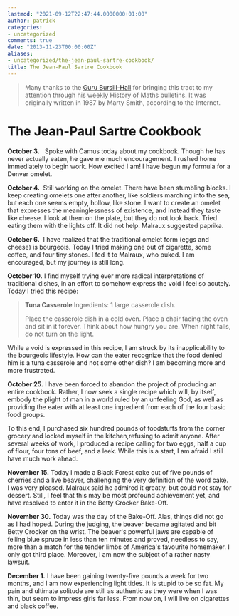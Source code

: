 ```yaml
---
lastmod: "2021-09-12T22:47:44.0000000+01:00"
author: patrick
categories:
- uncategorized
comments: true
date: "2013-11-23T00:00:00Z"
aliases:
- uncategorized/the-jean-paul-sartre-cookbook/
title: The Jean-Paul Sartre Cookbook
---
```

> Many thanks to the [Guru Bursill-Hall][1] for bringing this tract to my attention through his weekly History of Maths bulletins. It was originally written in 1987 by Marty Smith, according to the Internet.

# The Jean-Paul Sartre Cookbook

**October 3.**   Spoke with Camus today about my cookbook. Though he has never actually eaten, he gave me much encouragement. I rushed home immediately to begin work. How excited I am! I have begun my formula for a Denver omelet.

**October 4.**  Still working on the omelet. There have been stumbling blocks. I keep creating omelets one after another, like soldiers marching into the sea, but each one seems empty, hollow, like stone. I want to create an omelet that expresses the meaninglessness of existence, and instead they taste like cheese. I look at them on the plate, but they do not look back. Tried eating them with the lights off. It did not help. Malraux suggested paprika.

**October 6.**  I have realized that the traditional omelet form (eggs and cheese) is bourgeois. Today I tried making one out of cigarette, some coffee, and four tiny stones. I fed it to Malraux, who puked. I am encouraged, but my journey is still long.

**October 10.** I find myself trying ever more radical interpretations of traditional dishes, in an effort to somehow express the void I feel so acutely. Today I tried this recipe:

> **Tuna Casserole**
> Ingredients: 1 large casserole dish.
>
> Place the casserole dish in a cold oven. Place a chair facing the oven and sit in it forever. Think about how hungry you are. When night falls, do not turn on the light.

While a void is expressed in this recipe, I am struck by its inapplicability to the bourgeois lifestyle. How can the eater recognize that the food denied him is a tuna casserole and not some other dish? I am becoming more and more frustrated.

**October 25.** I have been forced to abandon the project of producing an entire cookbook. Rather, I now seek a single recipe which will, by itself, embody the plight of man in a world ruled by an unfeeling God, as well as providing the eater with at least one ingredient from each of the four basic food groups.

To this end, I purchased six hundred pounds of foodstuffs from the corner grocery and locked myself in the kitchen,refusing to admit anyone. After several weeks of work, I produced a recipe calling for two eggs, half a cup of flour, four tons of beef, and a leek. While this is a start, I am afraid I still have much work ahead.

**November 15.** Today I made a Black Forest cake out of five pounds of cherries and a live beaver, challenging the very definition of the word cake. I was very pleased. Malraux said he admired it greatly, but could not stay for dessert. Still, I feel that this may be most profound achievement yet, and have resolved to enter it in the Betty Crocker Bake-Off.

**November 30.** Today was the day of the Bake-Off. Alas, things did not go as I had hoped. During the judging, the beaver became agitated and bit Betty Crocker on the wrist. The beaver's powerful jaws are capable of felling blue spruce in less than ten minutes and proved, needless to say, more than a match for the tender limbs of America's favourite homemaker. I only got third place. Moreover, I am now the subject of a rather nasty lawsuit.

**December 1.** I have been gaining twenty-five pounds a week for two months, and I am now experiencing light tides. It is stupid to be so fat. My pain and ultimate solitude are still as authentic as they were when I was thin, but seem to impress girls far less. From now on, I will live on cigarettes and black coffee.

 [1]: http://web.archive.org/web/20201113203936/https://www.dpmms.cam.ac.uk/~piers/ "Guru Piers Bursill-Hall"
